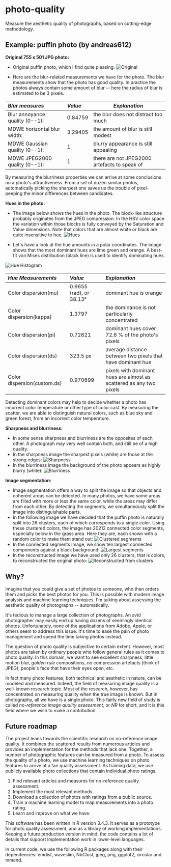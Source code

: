 # photo-quality
Measure the aesthetic quality of photographs, based on cutting-edge methodology.

## Example: puffin photo (by andreas612)

**Original 755 x 501 JPG photo:**

* Original puffin photo, which I find quite pleasing.
![Original](http://www.elisanet.fi/esajakatja/valokuvat/pq/puffin.jpg)

* Here are the blur-related  measurements we have for the photo.
The blur measurements show that the photo has good quality. In practice the photos
always contain some amount of blur -- here the radius of blur is estimated to be 3 pixels.

| *Blur measures*                     | *Value*   | *Explanation* |
| :----------------------------------- | :------- | ------------- |
|   Blur annoyance quality (0--1):   | 0.84759 | the blur does not distract too much |
|   MDWE horizontal blur width:      | 3.29405 | the amount of blur is still modest |
|   MDWE Gaussian quality (0--1):    | 1       | blurry appearance is still appealing |
|   MDWE JPEG2000 quality (0--1):    | 1       | there are not JPEG2000 artefacts to speak of |

By measuring the blurriness properties we can arrive at some conclusions on
a photo's attractiveness. From a set of dozen similar photos, automatically picking the sharpest
one saves us the trouble of pixel-peeping the minor differences between candidates.

**Hues in the photo:**
* The image below shows the hues in the photo. The block-like structure probably originates from the JPEG compression.
In the HSV color space the variation within those blocks is fully conveyed by the Saturation and
Value dimensions. Note that colors that are almost white or black are quite insensitive to hue.
![Hues](http://www.elisanet.fi/esajakatja/valokuvat/pq/puffin-hue.png)

* Let's have a look at the hue amounts in a polar coordinates.
The image shows that the most dominant hues are lime green and orange.
A best-fit von Mises distribution (black line) is used to identify dominating hues.

![Hue Histogram](http://www.elisanet.fi/esajakatja/valokuvat/pq/puffin-hue-histogram.png)


| *Hue Measurements* | *Value* | *Explanation* |
| :--------------- | :---- | :--- |
| Color dispersion(mu) | 0.6655 (rad), or 38.13&deg; | dominant hue is orange |
| Color dispersion(kappa) | 1.3797 | the dominance is not particularly concentrated |
| Color dispersion(pi) | 0.72621 | dominant hues cover 72.6 % of the photo's pixels |
| Color dispersion(ds) | 323.5 px | average distance between two pixels that have dominant hue |
| Color dispersion(custom.ds) | 0.970699 | pixels with dominant hues are almost as scattered as any two pixels |

Detecting dominant colors may help to decide whether a photo has incorrect color temperature
or other type of color cast. By measuring the scatter, we are able to distinguish
natural colors, such as blue sky and green forest, from an incorrect color temperature.

**Sharpness and blurriness:**
* In some sense sharpness and blurriness are the opposites of each other.
A photograph may very well contain both, and still be of a high quality.
* In the sharpness image the sharpest pixels (white) are those at the strong edges:
![Sharpness](http://www.elisanet.fi/esajakatja/valokuvat/pq/puffin-sharpness.png)
* In the blurriness image the background of the photo appears as highly blurry (white):
![Blurriness](http://www.elisanet.fi/esajakatja/valokuvat/pq/puffin-blurriness.png)

**Image segmentation:**
* Image segmentation offers a way to split the image so that objects
and coherent areas can be detected. In many photos, we have some areas are filled with more
or less the same color, while the areas may differ from each other. By detecting the segments, we
simultaneously split the image into distinguishable parts.
* In the following image we have decided that the puffin photo is naturally split into 26 clusters,
each of which corresponds to a single color. Using these clustered colors, the image has 20212 connected
color segments, especially below in the grass area. Here they are, each shown with a random
color to make them stand out:
![Clustered segments](http://www.elisanet.fi/esajakatja/valokuvat/pq/puffin-connected-segments-20212-from-26-clusters.png)
* In the connected segments image, we show ten largest connected components against a black background:
![Largest segments](http://www.elisanet.fi/esajakatja/valokuvat/pq/puffin-largest-connected-components-10.png)
* In the reconstructed image we have used only 26 clusters, that is colors,
to reconstructed the original photo:
![Reconstructed from clusters](http://www.elisanet.fi/esajakatja/valokuvat/pq/puffin-reconstructed-26-clusters.png)

## Why?

Imagine that you could give a set of photos to someone, who then orders them and picks the best
photos for you. This is possible with modern image analysis and machine learning techniques.
I'm talking about assessing the aesthetic quality of photographs -- automatically.

It's tedious to manage a large collection of photographs. An avid photographer may easily end
up having dozens of seemingly identical photos. Unfortunately, none of the applications from
Adobe, Apple, or others seem to address this issue. It's time to ease the pain of photo
management and spend the time taking photos instead.

The question of photo quality is subjective to certain extent. However, most photos are taken
by ordinary people who follow general rules as it comes to photo quality. In this domain,
we want to see excellent sharpness, little motion blur, *golden rule* compositions, no compression
artefacts (think of JPEG), people's face that have their eyes open, etc.

In fact many photo features, both technical and aesthetic in nature, can be modeled
and measured. Indeed, the field of measuring image quality is a well-known research topic.
Most of the research, however, has concentrated on measuring quality when the true image
is known. But in photography, all we have is a single photo. This fairly new field of
study is called *no-reference image quality assessment*, or *NR* for short, and it is this field
where we wish to make a contribution.

## Future roadmap

The project leans towards the scientific research on no-reference image quality. It combines the scattered results from numerous articles and provides an implementation for the methods that lack one. Together, a number of photographic features can be measured from a photo. To assess the quality of a photo, we use machine learning techniques on photo features to arrive at a fair quality assessment. As training data, we use publicly available photo collections that contain individual photo ratings.

1. Find relevant articles and measures for no-reference quality assessment.
2. Implement the most relevant methods.
3. Download a collection of photos with ratings from a public source.
4. Train a machine learning model to map measurements into a photo rating.
5. Learn and improve on what we have.


This software has been written in R version 3.4.3. It serves as a
prototype for photo quality assessment, and as a library of working implementations.
Keeping a future production version in mind, the code contains a lot of details
that support implementation work in lower-level languages.

In current code, we use the following R packages along with their dependencies:
emdist, waveslim, NbClust, jpeg, png, ggplot2, circular and mmand.
